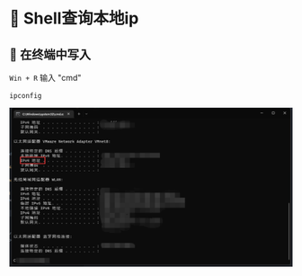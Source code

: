 # 🏴 Shell查询本地ip

## 🏴 在终端中写入
`Win + R` 输入 "cmd"
```shell 
ipconfig
```
![图 9](img/f9a94906567b0fefc1e53da6f2c76fa747c1bf38cb81a9b84e3fcd928c8d0ec4.png)  
